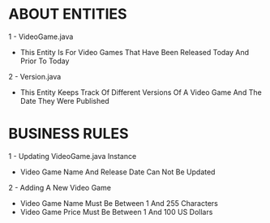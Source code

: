 # ABOUT ENTITIES
1 - VideoGame.java
* This Entity Is For Video Games That Have Been Released Today And Prior To Today

2 - Version.java
* This Entity Keeps Track Of Different Versions Of A Video Game And The Date They Were Published


# BUSINESS RULES
1 - Updating VideoGame.java Instance
* Video Game Name And Release Date Can Not Be Updated

2 - Adding A New Video Game
* Video Game Name Must Be Between 1 And 255 Characters
* Video Game Price Must Be Between 1 And 100 US Dollars
